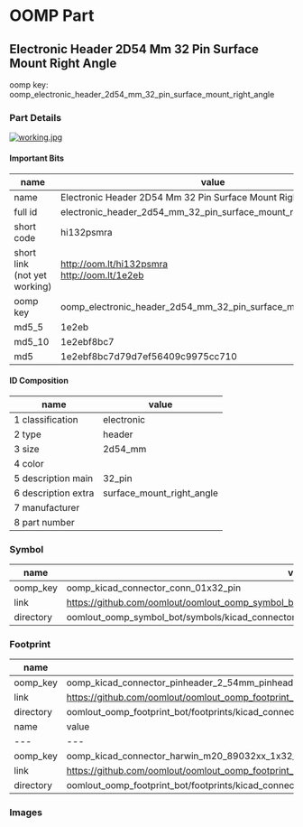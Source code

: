 # OOMP Part  
## Electronic Header 2D54 Mm 32 Pin Surface Mount Right Angle  
  
oomp key: oomp_electronic_header_2d54_mm_32_pin_surface_mount_right_angle  
  
### Part Details  
  
[![working.jpg](working_600.jpg)](working.jpg)  
  
#### Important Bits  
| name | value | 
| --- | --- | 
| name | Electronic Header 2D54 Mm 32 Pin Surface Mount Right Angle | 
| full id | electronic_header_2d54_mm_32_pin_surface_mount_right_angle | 
| short code | hi132psmra | 
| short link<br>(not yet working) | http://oom.lt/hi132psmra<br>http://oom.lt/1e2eb | 
| oomp key | oomp_electronic_header_2d54_mm_32_pin_surface_mount_right_angle | 
| md5_5 | 1e2eb | 
| md5_10 | 1e2ebf8bc7 | 
| md5 | 1e2ebf8bc7d79d7ef56409c9975cc710 | 
#### ID Composition  
| name | value | 
| --- | --- | 
| 1 classification | electronic | 
| 2 type | header | 
| 3 size | 2d54_mm | 
| 4 color |  | 
| 5 description main | 32_pin | 
| 6 description extra | surface_mount_right_angle | 
| 7 manufacturer |  | 
| 8 part number |  | 
### Symbol  
| name | value | 
| --- | --- | 
| oomp_key | oomp_kicad_connector_conn_01x32_pin | 
| link | https://github.com/oomlout/oomlout_oomp_symbol_bot/tree/main/symbols/kicad_connector_conn_01x32_pin | 
| directory | oomlout_oomp_symbol_bot/symbols/kicad_connector_conn_01x32_pin//working/working.kicad_sym | 
### Footprint  
| name | value | 
| --- | --- | 
| oomp_key | oomp_kicad_connector_pinheader_2_54mm_pinheader_1x32_p2_54mm_vertical | 
| link | https://github.com/oomlout/oomlout_oomp_footprint_bot/tree/main/foootprntss/kicad_connector_pinheader_2_54mm_pinheader_1x32_p2_54mm_vertical | 
| directory | oomlout_oomp_footprint_bot/footprints/kicad_connector_pinheader_2_54mm_pinheader_1x32_p2_54mm_vertical//working/working.kicad_mod | 
| name | value | 
| --- | --- | 
| oomp_key | oomp_kicad_connector_harwin_m20_89032xx_1x32_p2_54mm_horizontal | 
| link | https://github.com/oomlout/oomlout_oomp_footprint_bot/tree/main/foootprntss/kicad_connector_harwin_m20_89032xx_1x32_p2_54mm_horizontal | 
| directory | oomlout_oomp_footprint_bot/footprints/kicad_connector_harwin_m20_89032xx_1x32_p2_54mm_horizontal//working/working.kicad_mod | 
### Images  
